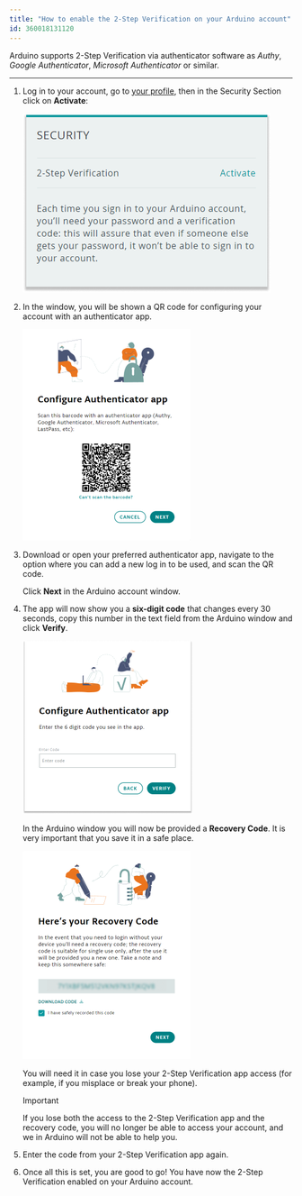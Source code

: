 ```yaml
---
title: "How to enable the 2-Step Verification on your Arduino account"
id: 360018131120
---
```


Arduino supports 2-Step Verification via authenticator software as _Authy_, _Google Authenticator_, _Microsoft Authenticator_ or similar.

---

1. Log in to your account, go to [your profile](https://id.arduino.cc/), then in the Security Section click on **Activate**:

   ![Security section highlighted in the profile page](img/Profile_Security.png)

1. In the window, you will be shown a QR code for configuring your account with an authenticator app.

   ![QR code for configuration of Authenticator app](img/2FA_QRcode.png)

1. Download or open your preferred authenticator app, navigate to the option where you can add a new log in to be used, and scan the QR code.

   Click **Next** in the Arduino account window.

1. The app will now show you a **six-digit code** that changes every 30 seconds, copy this number in the text field from the Arduino window and click **Verify**.

   ![Code box for configuration of Authenticator app](img/2FA_6digits.png)

   In the Arduino window you will now be provided a **Recovery Code**. It is very important that you save it in a safe place.

   ![Recovery code written in code box and "I have safely recorded this code" check box](img/2FA_recoveryCode.png)

   You will need it in case you lose your 2-Step Verification app access (for example, if you misplace or break your phone).

   > [!IMPORTANT]
   > If you lose both the access to the 2-Step Verification app and the recovery code, you will no longer be able to access your account, and we in Arduino will not be able to help you.

1. Enter the code from your 2-Step Verification app again.

1. Once all this is set, you are good to go! You have now the 2-Step Verification enabled on your Arduino account.
